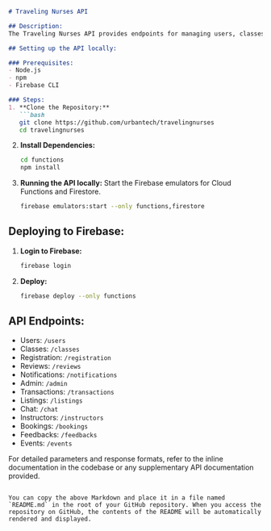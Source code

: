 ```markdown
# Traveling Nurses API

## Description:
The Traveling Nurses API provides endpoints for managing users, classes, registration, reviews, notifications, transactions, listings, chat, instructors, bookings, feedbacks, and events.

## Setting up the API locally:

### Prerequisites:
- Node.js
- npm
- Firebase CLI

### Steps:
1. **Clone the Repository:**
   ```bash
   git clone https://github.com/urbantech/travelingnurses
   cd travelingnurses
   ```

2. **Install Dependencies:**
   ```bash
   cd functions
   npm install
   ```

3. **Running the API locally:**
   Start the Firebase emulators for Cloud Functions and Firestore.
   ```bash
   firebase emulators:start --only functions,firestore
   ```

## Deploying to Firebase:

1. **Login to Firebase:**
   ```bash
   firebase login
   ```

2. **Deploy:**
   ```bash
   firebase deploy --only functions
   ```

## API Endpoints:
- Users: `/users`
- Classes: `/classes`
- Registration: `/registration`
- Reviews: `/reviews`
- Notifications: `/notifications`
- Admin: `/admin`
- Transactions: `/transactions`
- Listings: `/listings`
- Chat: `/chat`
- Instructors: `/instructors`
- Bookings: `/bookings`
- Feedbacks: `/feedbacks`
- Events: `/events`

For detailed parameters and response formats, refer to the inline documentation in the codebase or any supplementary API documentation provided.
```

You can copy the above Markdown and place it in a file named `README.md` in the root of your GitHub repository. When you access the repository on GitHub, the contents of the README will be automatically rendered and displayed.
